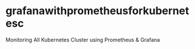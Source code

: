# grafanawithprometheusforkubernetesc
Monitoring All Kubernetes Cluster using Prometheus &amp; Grafana
